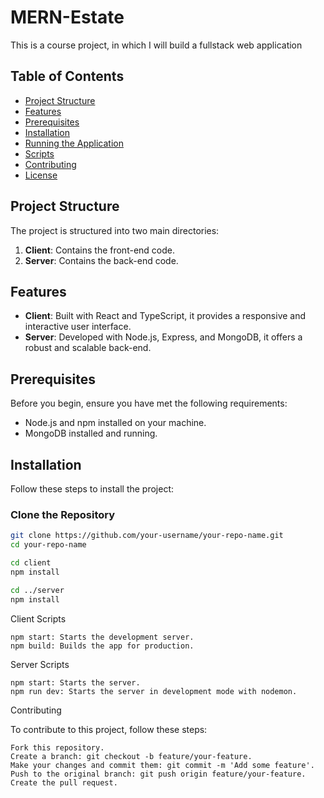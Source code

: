 ﻿# MERN-Estate

This is a course project, in which I will build a fullstack web application

## Table of Contents

- [Project Structure](#project-structure)
- [Features](#features)
- [Prerequisites](#prerequisites)
- [Installation](#installation)
- [Running the Application](#running-the-application)
- [Scripts](#scripts)
- [Contributing](#contributing)
- [License](#license)

## Project Structure

The project is structured into two main directories:

1. **Client**: Contains the front-end code.
2. **Server**: Contains the back-end code.

## Features

- **Client**: Built with React and TypeScript, it provides a responsive and interactive user interface.
- **Server**: Developed with Node.js, Express, and MongoDB, it offers a robust and scalable back-end.

## Prerequisites

Before you begin, ensure you have met the following requirements:

- Node.js and npm installed on your machine.
- MongoDB installed and running.

## Installation

Follow these steps to install the project:

### Clone the Repository

```bash
git clone https://github.com/your-username/your-repo-name.git
cd your-repo-name

cd client
npm install

cd ../server
npm install

```

Client Scripts

    npm start: Starts the development server.
    npm build: Builds the app for production.

Server Scripts

    npm start: Starts the server.
    npm run dev: Starts the server in development mode with nodemon.

Contributing

To contribute to this project, follow these steps:

    Fork this repository.
    Create a branch: git checkout -b feature/your-feature.
    Make your changes and commit them: git commit -m 'Add some feature'.
    Push to the original branch: git push origin feature/your-feature.
    Create the pull request.
